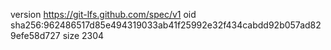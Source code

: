 version https://git-lfs.github.com/spec/v1
oid sha256:962486517d85e494319033ab41f25992e32f434cabdd92b057ad829efe58d727
size 2304
